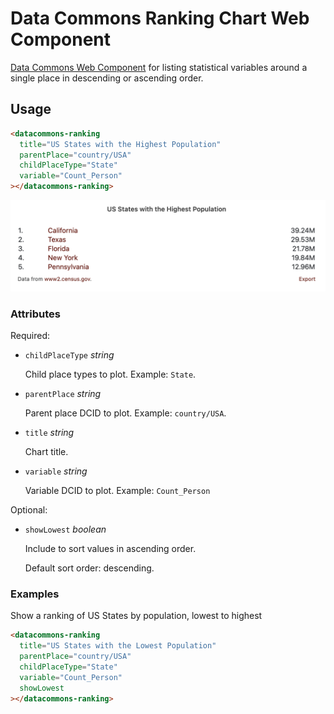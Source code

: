 # Data Commons Ranking Chart Web Component

[Data Commons Web Component](../../README.md) for listing statistical variables around a single place in descending or ascending order.

## Usage

```html
<datacommons-ranking
  title="US States with the Highest Population"
  parentPlace="country/USA"
  childPlaceType="State"
  variable="Count_Person"
></datacommons-ranking>
```

<img src="../assets/ranking.png" width="620"/>

### Attributes

Required:

- `childPlaceType` _string_

  Child place types to plot. Example: `State`.

- `parentPlace` _string_

  Parent place DCID to plot. Example: `country/USA`.

- `title` _string_

  Chart title.

- `variable` _string_

  Variable DCID to plot. Example: `Count_Person`

Optional:

- `showLowest` _boolean_

  Include to sort values in ascending order.

  Default sort order: descending.

### Examples

Show a ranking of US States by population, lowest to highest

```html
<datacommons-ranking
  title="US States with the Lowest Population"
  parentPlace="country/USA"
  childPlaceType="State"
  variable="Count_Person"
  showLowest
></datacommons-ranking>
```
